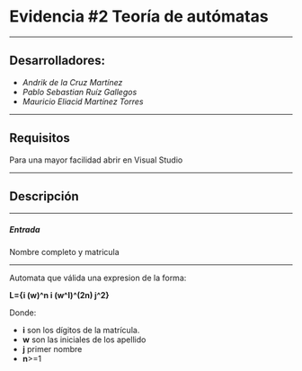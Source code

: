 # Evidencia #2 Teoría de autómatas #

* * *

## Desarrolladores: ##
+ *Andrik de la Cruz Martínez*
+ *Pablo Sebastian Ruíz Gallegos*
+ *Mauricio Eliacid Martínez Torres*

* * *
## Requisitos ##

Para una mayor facilidad abrir en Visual Studio
* * *

## Descripción ##

* * *
##### Entrada #####
Nombre completo y matricula
* * *

Automata que válida una expresion de la forma:

**L={i (w)^n i (w^I)^(2n) j^2}**

Donde:
+ **i** son los dígitos de la matrícula.
+ **w** son las iniciales de los apellido
+ **j** primer nombre
+ **n**>=1